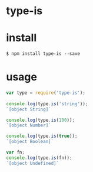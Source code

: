 type-is
=======

install
=======

`$ npm install type-is --save`

usage
=====

```js
var type = require('type-is');
    
console.log(type.is('string'));
`[object String]`

console.log(type.is(100));
`[object Number]`

console.log(type.is(true));
`[object Boolean]`

var fn;
console.log(type.is(fn));
`[object Undefined]`
```
